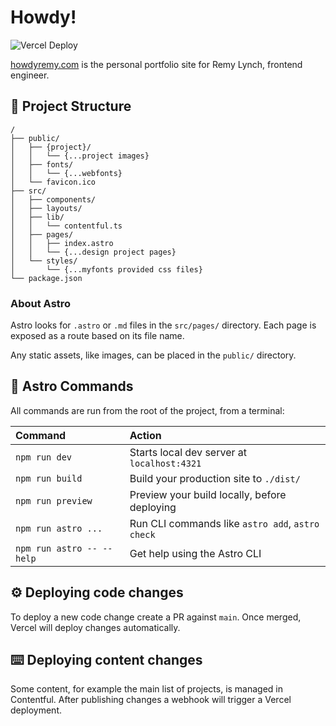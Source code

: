 # Howdy!
![Vercel Deploy](https://therealsujitk-vercel-badge.vercel.app/?app=howdyremy)

[howdyremy.com](https://howdyremy.com) is the personal portfolio site for Remy Lynch, frontend engineer.

## 🔬 Project Structure

```text
/
├── public/
│   ├── {project}/
│   │   └── {...project images}
│   ├── fonts/
│   │   └── {...webfonts}
│   └── favicon.ico
├── src/
│   ├── components/
│   ├── layouts/
│   ├── lib/
│   │   └── contentful.ts
│   ├── pages/
│   │   ├── index.astro
│   │   └── {...design project pages}
│   └── styles/
│       └── {...myfonts provided css files}
└── package.json
```
### About Astro
Astro looks for `.astro` or `.md` files in the `src/pages/` directory. Each page is exposed as a route based on its file name.

Any static assets, like images, can be placed in the `public/` directory.

## 🔭 Astro Commands

All commands are run from the root of the project, from a terminal:

| Command                   | Action                                           |
| :------------------------ | :----------------------------------------------- |
| `npm run dev`             | Starts local dev server at `localhost:4321`      |
| `npm run build`           | Build your production site to `./dist/`          |
| `npm run preview`         | Preview your build locally, before deploying     |
| `npm run astro ...`       | Run CLI commands like `astro add`, `astro check` |
| `npm run astro -- --help` | Get help using the Astro CLI                     |

## ⚙️ Deploying code changes
To deploy a new code change create a PR against `main`. Once merged, Vercel will deploy changes automatically.

## ⌨️ Deploying content changes
Some content, for example the main list of projects, is managed in Contentful. After publishing changes a webhook will trigger a Vercel deployment.